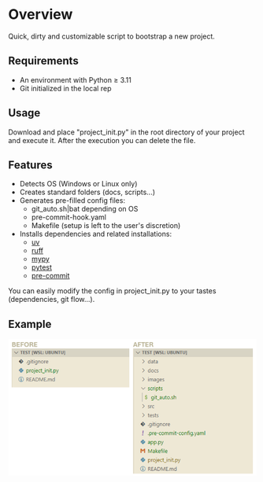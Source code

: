 # Overview
Quick, dirty and customizable script to bootstrap a new project.

## Requirements
- An environment with Python ≥ 3.11
- Git initialized in the local rep

## Usage
Download and place "project_init.py" in the root directory of your project and execute it. After the execution you can delete the file.

## Features
- Detects OS (Windows or Linux only)
- Creates standard folders (docs, scripts...)
- Generates pre-filled config files:
  - git_auto.sh|bat depending on OS
  - pre-commit-hook.yaml
  - Makefile (setup is left to the user's discretion)
- Installs dependencies and related installations:
  - [uv](https://github.com/astral-sh/uv)
  - [ruff](https://github.com/astral-sh/ruff)
  - [mypy](http://mypy-lang.org/)
  - [pytest](https://docs.pytest.org/)
  - [pre-commit](https://pre-commit.com/)

 You can easily modify the config in project_init.py to your tastes (dependencies, git flow...).

## Example
![before and after](assets/before_after_projinit.png)